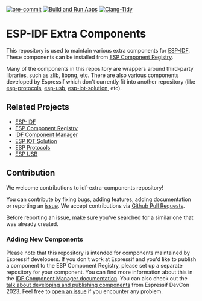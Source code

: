[![pre-commit](https://img.shields.io/badge/pre--commit-enabled-brightgreen?logo=pre-commit&logoColor=white)](https://github.com/pre-commit/pre-commit)
[![Build and Run Apps](https://github.com/espressif/idf-extra-components/actions/workflows/build_and_run_apps.yml/badge.svg?branch=master)](https://github.com/espressif/idf-extra-components/actions/workflows/build_and_run_apps.yml)
[![Clang-Tidy](https://github.com/espressif/idf-extra-components/actions/workflows/clang-tidy.yml/badge.svg?branch=master)](https://github.com/espressif/idf-extra-components/security/code-scanning?query=is%3Aopen+branch%3Amaster)

# ESP-IDF Extra Components

This repository is used to maintain various extra components for [ESP-IDF](https://github.com/espressif/esp-idf). These components can be installed from [ESP Component Registry](https://components.espressif.com/).

Many of the components in this repository are wrappers around third-party libraries, such as zlib, libpng, etc. There are also various components developed by Espressif which don't currently fit into another repository (like [esp-protocols](https://github.com/espressif/esp-protocols), [esp-usb](https://github.com/espressif/esp-usb), [esp-iot-solution](https://github.com/espressif/esp-iot-solution), etc).

## Related Projects

- [ESP-IDF](https://github.com/espressif/esp-idf)
- [ESP Component Registry](https://components.espressif.com/)
- [IDF Component Manager](https://github.com/espressif/idf-component-manager)
- [ESP IOT Solution](https://github.com/espressif/esp-iot-solution)
- [ESP Protocols](https://github.com/espressif/esp-protocols)
- [ESP USB](https://github.com/espressif/esp-usb)

## Contribution

We welcome contributions to idf-extra-components repository!

You can contribute by fixing bugs, adding features, adding documentation or reporting an [issue](https://github.com/espressif/idf-extra-components/issues). We accept contributions via [Github Pull Requests](https://docs.github.com/en/pull-requests/collaborating-with-pull-requests/proposing-changes-to-your-work-with-pull-requests/about-pull-requests).

Before reporting an issue, make sure you've searched for a similar one that was already created.

### Adding New Components

Please note that this repository is intended for components maintained by Espressif developers. If you don't work at Espressif and you'd like to publish a component to the ESP Component Registry, please set up a separate repository for your component. You can find more information about this in the [IDF Component Manager documentation](https://docs.espressif.com/projects/idf-component-manager/en/latest/). You can also check out the [talk about developing and publishing components](https://youtu.be/D86gQ4knUnc) from Espressif DevCon 2023. Feel free to [open an issue](https://github.com/espressif/idf-component-manager/issues) if you encounter any problem.
